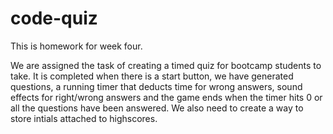 # code-quiz

This is homework for week four.

We are assigned the task of creating a timed quiz for bootcamp students to take. It is completed when there is a start button, we have generated questions, a running timer that deducts time for wrong answers, sound effects for right/wrong answers and the game ends when the timer hits 0 or all the questions have been answered. We also need to create a way to store intials attached to highscores.
